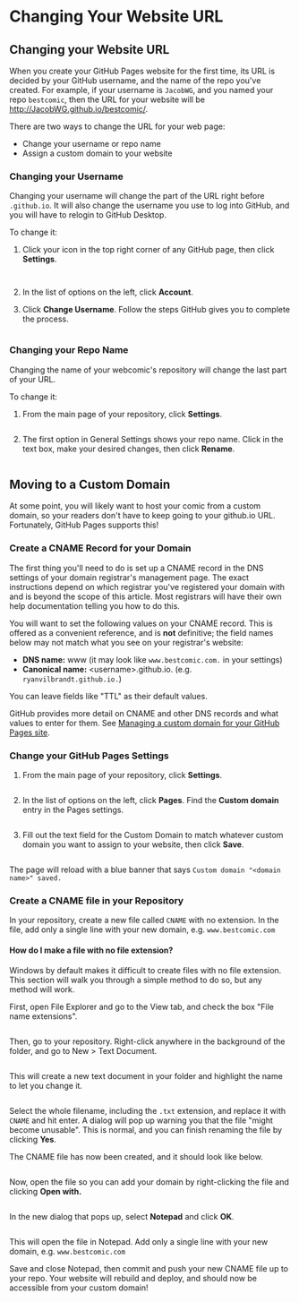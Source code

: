 # Changing Your Website URL

## Changing your Website URL

When you create your GitHub Pages website for the first time, its URL is decided by your GitHub username, and the name of the repo you've created. For example, if your username is `JacobWG`, and you named your repo `bestcomic`, then the URL for your website will be http://JacobWG.github.io/bestcomic/.

There are two ways to change the URL for your web page:&#x20;

* Change your username or repo name
* Assign a custom domain to your website

### Changing your Username

Changing your username will change the part of the URL right before `.github.io`. It will also change the username you use to log into GitHub, and you will have to relogin to GitHub Desktop.&#x20;

To change it:

1.  Click your icon in the top right corner of any GitHub page, then click **Settings**.&#x20;

    <figure><img src="../.gitbook/assets/change_username01_account.png" alt=""><figcaption></figcaption></figure>

    <figure><img src="../.gitbook/assets/change_username02_settings.png" alt=""><figcaption></figcaption></figure>
2. In the list of options on the left, click **Account**.&#x20;
3.  Click **Change Username**. Follow the steps GitHub gives you to complete the process.&#x20;

    <figure><img src="../.gitbook/assets/change_username03_change.png" alt=""><figcaption></figcaption></figure>

### Changing your Repo Name

Changing the name of your webcomic's repository will change the last part of your URL.&#x20;

To change it:

1.  From the main page of your repository, click **Settings**.&#x20;

    <figure><img src="../.gitbook/assets/change_repo01_settings.png" alt=""><figcaption></figcaption></figure>
2.  The first option in General Settings shows your repo name. Click in the text box, make your desired changes, then click **Rename**.&#x20;

    <figure><img src="../.gitbook/assets/change_repo02_rename.png" alt=""><figcaption></figcaption></figure>

## Moving to a Custom Domain

At some point, you will likely want to host your comic from a custom domain, so your readers don't have to keep going to your github.io URL. Fortunately, GitHub Pages supports this!

### Create a CNAME Record for your Domain

The first thing you'll need to do is set up a CNAME record in the DNS settings of your domain registrar's management page. The exact instructions depend on which registrar you've registered your domain with and is beyond the scope of this article. Most registrars will have their own help documentation telling you how to do this.

You will want to set the following values on your CNAME record. This is offered as a convenient reference, and is **not** definitive; the field names below may not match what you see on your registrar's website:

* **DNS name:** www (it may look like `www.bestcomic.com.` in your settings)
* **Canonical name:** \<username>.github.io. (e.g. `ryanvilbrandt.github.io.`)

You can leave fields like "TTL" as their default values.

GitHub provides more detail on CNAME and other DNS records and what values to enter for them. See [Managing a custom domain for your GitHub Pages site](https://docs.github.com/en/pages/configuring-a-custom-domain-for-your-github-pages-site/managing-a-custom-domain-for-your-github-pages-site#dns-records-for-your-custom-domain).&#x20;

### Change your GitHub Pages Settings

1.  From the main page of your repository, click **Settings**.&#x20;

    <figure><img src="../.gitbook/assets/change_repo01_settings.png" alt=""><figcaption></figcaption></figure>
2.  In the list of options on the left, click **Pages**. Find the **Custom domain** entry in the Pages settings.&#x20;

    <figure><img src="../.gitbook/assets/custom_domain02_pages.png" alt=""><figcaption></figcaption></figure>
3.  Fill out the text field for the Custom Domain to match whatever custom domain you want to assign to your website, then click **Save**.&#x20;

    <figure><img src="../.gitbook/assets/custom_domain03_set_domain.png" alt=""><figcaption></figcaption></figure>

The page will reload with a blue banner that says `Custom domain "<domain name>" saved.`

### Create a CNAME file in your Repository

In your repository, create a new file called `CNAME` with no extension. In the file, add only a single line with your new domain, e.g. `www.bestcomic.com`&#x20;

#### How do I make a file with no file extension?

Windows by default makes it difficult to create files with no file extension. This section will walk you through a simple method to do so, but any method will work.

First, open File Explorer and go to the View tab, and check the box "File name extensions".

<figure><img src="../.gitbook/assets/image (1).png" alt=""><figcaption></figcaption></figure>

Then, go to your repository. Right-click anywhere in the background of the folder, and go to New > Text Document.

<figure><img src="../.gitbook/assets/image (4).png" alt=""><figcaption></figcaption></figure>

This will create a new text document in your folder and highlight the name to let you change it.

<figure><img src="../.gitbook/assets/image (5).png" alt=""><figcaption></figcaption></figure>

Select the whole filename, including the `.txt` extension, and replace it with `CNAME` and hit enter. A dialog will pop up warning you that the file "might become unusable". This is normal, and you can finish renaming the file by clicking **Yes**.

The CNAME file has now been created, and it should look like below.

<figure><img src="../.gitbook/assets/image (6).png" alt=""><figcaption></figcaption></figure>

Now, open the file so you can add your domain by right-clicking the file and clicking **Open with.**

<figure><img src="../.gitbook/assets/image (7).png" alt=""><figcaption></figcaption></figure>

In the new dialog that pops up, select **Notepad** and click **OK**.

<figure><img src="../.gitbook/assets/image (8).png" alt=""><figcaption></figcaption></figure>

This will open the file in Notepad. Add only a single line with your new domain, e.g. `www.bestcomic.com`&#x20;

Save and close Notepad, then commit and push your new CNAME file up to your repo. Your website will rebuild and deploy, and should now be accessible from your custom domain!
